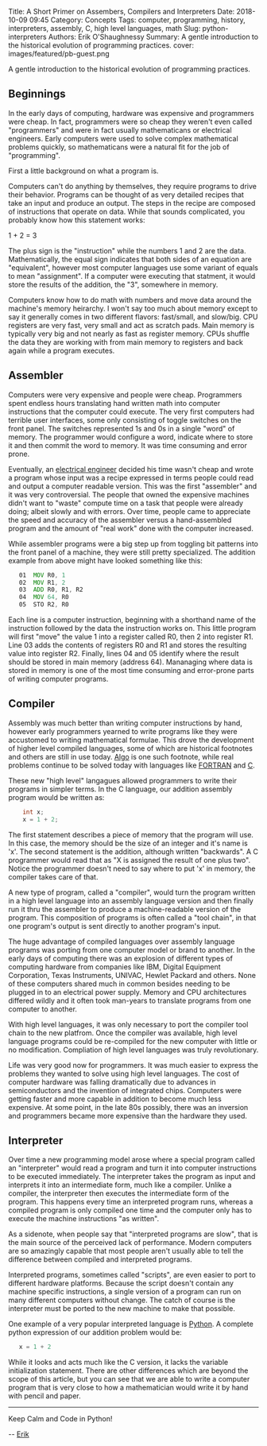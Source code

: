 Title: A Short Primer on Assembers, Compilers and Interpreters
Date: 2018-10-09 09:45
Category: Concepts
Tags: computer, programming, history, interpreters, assembly, C, high level languages, math
Slug: python-interpreters
Authors: Erik O'Shaughnessy
Summary: A gentle introduction to the historical evolution of programming practices.
cover: images/featured/pb-guest.png

A gentle introduction to the historical evolution of programming practices.

## Beginnings

In the early days of computing, hardware was expensive and programmers
were cheap. In fact, programmers were so cheap they weren't even
called "programmers" and were in fact usually mathematicans or
electrical engineers. Early computers were used to solve complex
mathematical problems quickly, so mathematicans were a natural fit for
the job of "programming".

First a little background on what a program is.

Computers can't do anything by themselves, they require programs to
drive their behavior. Programs can be thought of as very detailed
recipes that take an input and produce an output. The steps in the
recipe are composed of instructions that operate on data. While that
sounds complicated, you probably know how this statement works:

  1 + 2 = 3

The plus sign is the "instruction" while the numbers 1 and 2 are the
data. Mathematically, the equal sign indicates that both sides of an
equation are "equivalent", however most computer languages use some
variant of equals to mean "assignment". If a computer were executing
that statment, it would store the results of the addition, the "3",
somewhere in memory.

Computers know how to do math with numbers and move data around the
machine's memory heirarchy. I won't say too much about memory except
to say it generally comes in two different flavors: fast/small, and
slow/big. CPU registers are very fast, very small and act as
scratch pads. Main memory is typically very big and not nearly as
fast as register memory. CPUs shuffle the data they are working with
from main memory to registers and back again while a program executes.

## Assembler

Computers were very expensive and people were cheap. Programmers spent
endless hours translating hand written math into computer instructions
that the computer could execute. The very first computers had terrible
user interfaces, some only consisting of toggle switches on the front
panel. The switches represented 1s and 0s in a single "word" of
memory. The programmer would configure a word, indicate where to store
it and then commit the word to memory. It was time consuming and error
prone.

Eventually, an [electrical engineer][1] decided his time wasn't cheap
and wrote a program whose input was a recipe expressed in terms people
could read and output a computer readable version. This was the first
"assembler" and it was very controversial. The people that owned the
expensive machines didn't want to "waste" compute time on a task that
people were already doing; albeit slowly and with errors. Over time,
people came to appreciate the speed and accuracy of the assembler
versus a hand-assembled program and the amount of "real work" done with
the computer increased.

While assembler programs were a big step up from toggling bit patterns
into the front panel of a machine, they were still pretty specialized.
The addition example from above might have looked something like this:

```asm
   01  MOV R0, 1
   02  MOV R1, 2
   03  ADD R0, R1, R2
   04  MOV 64, R0
   05  STO R2, R0
```

Each line is a computer instruction, beginning with a shorthand name
of the instruction followed by the data the instruction works on. This
little program will first "move" the value 1 into a register called
R0, then 2 into register R1. Line 03 adds the contents of registers R0
and R1 and stores the resulting value into register R2. Finally, lines
04 and 05 identify where the result should be stored in main memory
(address 64).  Mananaging where data is stored in memory is one of the
most time consuming and error-prone parts of writing computer
programs.

## Compiler

Assembly was much better than writing computer instructions by hand,
however early programmers yearned to write programs like they were
accustomed to writing mathematical formulae. This drove the
development of higher level compiled languages, some of which are
historical footnotes and others are still in use today. [Algo][3] is
one such footnote, while real problems continue to be solved today
with languages like [FORTRAN][5] and [C][6].

These new "high level" langagues allowed programmers to write their
programs in simpler terms. In the C language, our addition assembly
program would be written as:


```C
    int x;
    x = 1 + 2;
```

The first statement describes a piece of memory that the program
will use. In this case, the memory should be the size of an integer
and it's name is 'x'. The second statement is the addition, although
written "backwards". A C programmer would read that as "X is assigned
the result of one plus two". Notice the programmer doesn't need to
say where to put 'x' in memory, the compiler takes care of that.

A new type of program, called a "compiler", would turn the program
written in a high level language into an assembly language version and
then finally run it thru the assembler to produce a machine-readable
version of the program. This composition of programs is often called a
"tool chain", in that one program's output is sent directly to another
program's input.

The huge advantage of compiled languages over assembly language
programs was porting from one computer model or brand to another. In
the early days of computing there was an explosion of different types
of computing hardware from companies like IBM, Digital Equipment
Corporation, Texas Instruments, UNIVAC, Hewlet Packard and others.
None of these computers shared much in common besides needing to be
plugged in to an electrical power supply. Memory and CPU architectures
differed wildly and it often took man-years to translate programs from
one computer to another.

With high level languages, it was only necessary to port the compiler
tool chain to the new platfrom. Once the compiler was available, high
level language programs could be re-compiled for the new computer with
little or no modification. Compliation of high level languages was
truly revolutionary.

Life was very good now for programmers. It was much easier to express
the problems they wanted to solve using high level languages. The cost
of computer hardware was falling dramatically due to advances in
semiconductors and the invention of integrated chips. Computers were
getting faster and more capable in addition to become much less
expensive. At some point, in the late 80s possibly, there was an
inversion and programmers became more expensive than the hardware they
used.

## Interpreter

Over time a new programming model arose where a special program
called an "interpreter" would read a program and turn it into computer
instructions to be executed immediately. The interpreter takes the
program as input and interprets it into an intermediate form, much
like a compiler. Unlike a compiler, the interpreter then executes the
intermediate form of the program. This happens every time an interpreted
program runs, whereas a compiled program is only compiled one time and
the computer only has to execute the machine instructions "as written".

As a sidenote, when people say that "interpreted programs are slow",
that is the main source of the perceived lack of performance. Modern
computers are so amazingly capable that most people aren't usually
able to tell the difference between compiled and interpreted programs.

Interpreted programs, sometimes called "scripts", are even easier to
port to different hardware platforms. Because the script doesn't
contain any machine specific instructions, a single version of a
program can run on many different computers without change. The
catch of course is the interpreter must be ported to the new machine
to make that possible.

One example of a very popular interpreted language is [Python][2]. A
complete python expression of our addition problem would be:

```python
   x = 1 + 2
```   

While it looks and acts much like the C version, it lacks the variable
initialization statement. There are other differences which are beyond
the scope of this article, but you can see that we are able to write a
computer program that is very close to how a mathematician would write
it by hand with pencil and paper.


[1]: https://en.wikipedia.org/wiki/Nathaniel_Rochester_%28computer_scientist%29
[2]: https://python.org
[3]: https://en.wikipedia.org/wiki/ALGO
[4]: https://stackoverflow.com/questions/17130975/python-vs-cpython
[5]: https://en.wikipedia.org/wiki/Fortran
[6]: https://en.wikipedia.org/wiki/C_(programming_language)

---

Keep Calm and Code in Python!

-- [Erik](pages/guests.html#erikoshaughnessy)
